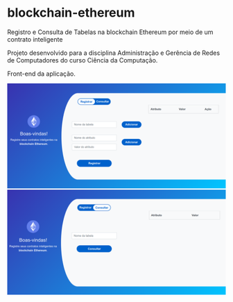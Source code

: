 # blockchain-ethereum


Registro e Consulta de Tabelas na blockchain Ethereum por meio de um contrato inteligente

Projeto desenvolvido para a disciplina Administração e Gerência de Redes de Computadores do curso Ciência da Computação.

Front-end da aplicação.

![Tela de Registro](registro.png)
![Tela de Consulta](consulta.png)
